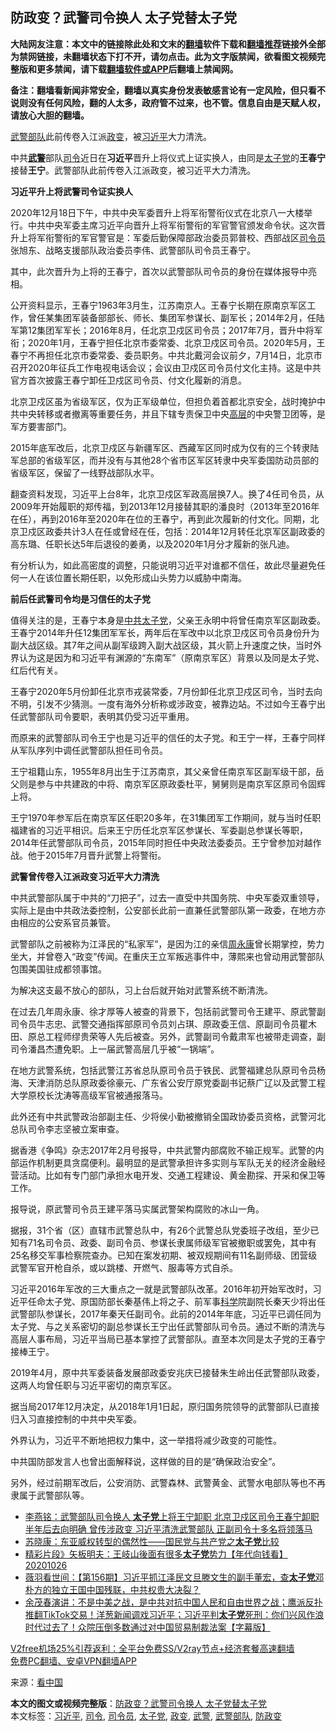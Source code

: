  <h2>防政变？武警司令换人 太子党替太子党</h2> <p class="notice"><b>大陆网友注意：本文中的链接除此处和文末的<a href="https://github.com/bannedbook/fanqiang" >翻墙</a>软件下载和<a href="https://github.com/killgcd/justmysocks/blob/master/README.md">翻墙推荐</a>链接外全部为禁网链接，未翻墙状态下打不开，请勿点击。此为文字版禁闻，欲看图文视频完整版和更多禁闻，请下载<a href="https://github.com/bannedbook/fanqiang">翻墙软件或APP</a>后翻墙上禁闻网。</p><p>备注：翻墙看新闻非常安全，翻墙以真实身份发表敏感言论有一定风险，但只看不说则没有任何风险，翻的人太多，政府管不过来，也不管。信息自由是天赋人权，请放心大胆的翻墙。</b></p>  <div class="entry"> <p id="conimg"><a href="https://www.bannedbook.org/bnews/tag/%E6%AD%A6%E8%AD%A6%E9%83%A8%E9%98%9F/" class="st_tag internal_tag" rel="tag" title="标签 武警部队 下的日志">武警部队</a>此前传卷入江派<a href="https://www.bannedbook.org/bnews/tag/%e6%94%bf%e5%8f%98/" class="st_tag internal_tag" rel="tag" title="标签 政变 下的日志">政变</a>，被<a href="https://www.bannedbook.org/bnews/tag/%e4%b9%a0%e8%bf%91%e5%b9%b3/" class="st_tag internal_tag" rel="tag" title="标签 习近平 下的日志">习近平</a>大力清洗。</p> <p>中共<strong><a href="https://www.bannedbook.org/bnews/tag/%e6%ad%a6%e8%ad%a6/" class="st_tag internal_tag" rel="tag" title="标签 武警 下的日志">武警</a></strong>部队<a href="https://www.bannedbook.org/bnews/tag/%E5%8F%B8%E4%BB%A4/" class="st_tag internal_tag" rel="tag" title="标签 司令 下的日志">司令</a>近日在<strong>习近平</strong>晋升上将仪式上证实换人，由同是<a href="https://www.bannedbook.org/bnews/tag/%e5%a4%aa%e5%ad%90%e5%85%9a/" class="st_tag internal_tag" rel="tag" title="标签 太子党 下的日志">太子党</a>的<strong>王春宁</strong>接替<strong>王宁</strong>。武警部队此前传卷入江派政变，被习近平大力清洗。</p> <p><strong>习近平升上将武警司令证实换人</strong></p> <p>2020年12月18日下午，中共中央军委晋升上将军衔警衔仪式在北京八一大楼举行。中共中央军委主席习近平向晋升上将军衔警衔的军官警官颁发命令状。这次晋升上将军衔警衔的军官警官是：军委后勤保障部政治委员郭普校、西部战区<a href="https://www.bannedbook.org/bnews/tag/%e5%8f%b8%e4%bb%a4%e5%91%98/" class="st_tag internal_tag" rel="tag" title="标签 司令员 下的日志">司令员</a>张旭东、战略支援部队政治委员李伟、武警部队司令员王春宁。</p> <p>其中，此次晋升为上将的王春宁，首次以武警部队司令员的身份在媒体报导中亮相。</p> <p>公开资料显示，王春宁1963年3月生，江苏南京人。王春宁长期在原南京军区工作，曾任某集团军装备部部长、师长、集团军参谋长、副军长；2014年2月，任陆军第12集团军军长；2016年8月，任北京卫戍区司令员；2017年7月，晋升中将军衔；2020年1月，王春宁担任北京市委常委、北京卫戍区司令员。2020年5月，王春宁不再担任北京市委常委、委员职务。中共北戴河会议前夕，7月14日，北京市召开2020年征兵工作电视电话会议；会议由卫戍区司令员付文化主持。这是中共官方首次披露王春宁卸任卫戍区司令员、付文化履新的消息。</p> <p>北京卫戍区虽为省级军区，仅为正军级单位，但担负着首都北京安全，战时掩护中共中央转移或者撤离等重要任务，并且下辖专责保卫中央<span class='wp_keywordlink_affiliate'><a href="https://www.bannedbook.org/bnews/ccpdope/" title="中共高层内幕" target="_blank">高层</a></span>的中央警卫团等，是军方要害部门。</p> <p>2015年底军改后，北京卫戍区与新疆军区、西藏军区同时成为仅有的三个转隶陆军总部的省级军区，而并没有与其他28个省市区军区转隶中央军委国防动员部的省级军区，保留了一线野战部队水平。</p>  <p>翻查资料发现，习近平上台8年，北京卫戍区军政高层换7人。换了4任司令员，从2009年开始履职的郑传福，到2013年12月接替其职的潘良时（2013年至2016年在任），再到2016年至2020年在位的王春宁，再到此次履新的付文化。同期，北京卫戍区政委共计3人在任或曾经在任，包括：2014年12月转任北京军区副政委的高东璐、任职长达5年后退役的姜勇，以及2020年1月分才履新的张凡迪。</p> <p>有分析认为，如此高密度的调整，只能说明习近平对谁都不信任，故此尽量避免任何一人在该位置长期任职，以免形成山头势力以威胁中南海。</p> <p><strong>前后任武警司令均是习信任的太子党</strong></p> <p>值得关注的是，王春宁本身是<span class='wp_keywordlink'><a href="https://www.bannedbook.org/forum2/topic250.html" title="中共「太子党」" target="_blank">中共太子党</a></span>，父亲王永明中将曾任南京军区副政委。王春宁2014年升任12集团军军长，两年后在军改中以北京卫戍区司令员身份升为副大战区级。其7年之间从副军级跨入副大战区级，其火箭上升速度之快，当时外界认为这是因为和习近平有渊源的“东南军”（原南京军区）背景以及同是太子党、红后代有关。</p> <p>王春宁2020年5月份卸任北京市戎装常委，7月份卸任北京卫戍区司令，当时去向不明，引发不少猜测。一度有海外分析称或涉政变，被靠边站。不过如今王春宁出任武警部队司令要职，表明其仍受习近平重用。</p> <p>而原来的武警部队司令王宁也是习近平的信任的太子党。和王宁一样，王春宁同样从军队序列中调任武警部队担任司令员。</p> <p>王宁祖籍山东，1955年8月出生于江苏南京，其父亲曾任南京军区副军级干部，岳父则是参与中共建政的中将、南京军区原政委杜平，舅舅则是南京军区原司令固辉上将。</p> <p>王宁1970年参军后在南京军区任职20多年，在31集团军工作期间，就与当时任职福建省的习近平相识。后来王宁历任北京军区参谋长、军委副总参谋长等职，2014年任武警部队司令员，2015年同时担任中央政法委委员。王宁曾参加对越作战。他于2015年7月晋升武警上将警衔。</p>  <p><strong>武警曾传卷入江派政变习近平大力清洗</strong></p> <p>中共武警部队属于中共的“刀把子”，过去一直受中共国务院、中央军委双重领导，实际上是由中共政法委控制，公安部长此前一直兼任武警部队第一政委，在地方亦由相应的公安系官员兼管。</p> <p>武警部队之前被称为江泽民的“私家军”，是因为江的亲信<span class='wp_keywordlink'><a href="https://www.bannedbook.org/forum2/topic2891.html" title="《周永康其人》《周永康传》" target="_blank">周永康</a></span>曾长期掌控，势力坐大，并曾卷入“政变”传闻。在重庆王立军叛逃事件中，薄熙来也曾动用武警部队包围美国驻成都领事馆。</p> <p>为解决这支最不放心的部队，习上台后就开始对武警系统不断清洗。</p> <p>在过去几年周永康、徐才厚等人被查的背景下，包括前武警司令王建平、原武警副司令员牛志忠、武警交通指挥部原司令员刘占琪、原政委王信、原副司令员瞿木田、原总工程师缪贵荣等人先后被查。另外，武警副司令戴肃军也被带走调查，副司令潘昌杰遭免职。上一届武警高层几乎被“一锅端”。</p> <p>在地方武警系统，包括武警江苏省总队原司令员于铁民、武警福建总队原司令员杨海、天津消防总队原政委徐豪元、广东省公安厅原党委副书记蔡广辽以及武警工程大学原校长沈涛等高级军官被通报落马。</p> <p>此外还有中共武警政治部副主任、少将侯小勤被撤销全国政协委员资格，武警河北总队司令李志坚被立案审查。</p> <p>据香港《争鸣》杂志2017年2月号报导，中共武警内部腐败不输正规军。武警的内部运作机制更具贪腐便利。最明显的是武警承担许多实则与军队无关的经济金融经营活动。比如有专门部门承担水电开发、交通工程建设、黄金勘探、开采和保卫等工作。</p>  <p>报导说，原武警司令员王建平落马实属武警架构腐败的冰山一角。</p> <p>据报，31个省（区）直辖市武警总队中，有26个武警总队党委班子改组，至少已知有71名司令员、政委、副司令员、参谋长隶属师级军官被撤职或罢免，其中有25名移交军事检察院查办。已知在案发初期、被双规期间有11名副师级、团营级武警军官开枪自杀，或以跳楼、开燃气、服毒等方式自杀。</p> <p>习近平2016年军改的三大重点之一就是武警部队改革。2016年初开始军改时，习近平任命太子党、原国防部长秦基伟上将之子、前军事<span class='wp_keywordlink'><a href="https://www.bannedbook.org/forum11/topic309.html" title="禁片：“科学”的棍子" target="_blank">科学</a></span>院副院长秦天少将出任武警部队参谋长，2017年秦天任副司令。此前的2014年年底，习近平已调任同为太子党、与之关系密切的副总参谋长王宁出任武警部队司令员。通过不断的清洗与高层人事布局，习近平当局已基本掌控了武警部队。直至本次同是太子党的王春宁接棒王宁。</p> <p>2019年4月，原中共军委装备发展部政委安兆庆已接替朱生岭出任武警部队政委，这两人均曾任职与习近平密切的南京军区。</p> <p>据当局2017年12月决定，从2018年1月1日起，原归国务院领导的武警部队已直接归入习直接控制的中共中央军委。</p> <p>外界认为，习近平不断地把权力集中，这一举措将减少政变的可能性。</p> <p>中共国防部发言人也曾出面解释说，这样做的目的是“确保政治安全”。</p> <p>另外，经过前期军改后，公安消防、武警森林、武警黄金、武警水电部队等也不再隶属于武警部队等。</p>  <ul class='op-related-articles' title='相关阅读'> <li><a href='https://www.bannedbook.org/bnews/comments/20201219/1450644.html' target='_blank'>李燕铭：武警部队司令换人 <b>太子党</b>上将王宁卸职 北京卫戍区司令王春宁卸职半年后去向明确 曾传涉政变 习近平清洗武警部队 正副司令十多名将领落马</a></li> <li><a href='https://www.bannedbook.org/bnews/baitai/20201214/1447500.html' target='_blank'>苏晓康：东亚威权转型的偶然性——国民党与共产党之<b>太子党</b>比较</a></li> <li><a href='https://www.bannedbook.org/bnews/taiwannews/20201026/1420634.html' target='_blank'>精彩片段》矢板明夫：王岐山後面有很多<b>太子党</b>势力【年代向钱看】20201026</a></li> <li><a href='https://www.bannedbook.org/bnews/cbnews/20201011/1411906.html' target='_blank'>薇羽看世间：【第156期】习近平抓江泽民文旦滕文生的副手董宏，查<b>太子党</b>邓朴方的独立王国中国残联，中共权贵大决裂？</a></li> <li><a href='https://www.bannedbook.org/bnews/bannedvideo/20200923/1401355.html' target='_blank'>余茂春演讲：不是中美之战，是中共对抗中国人民和自由世界之战；鹰派反扑推翻TikTok交易！洋葱新闻调戏习近平；习近平判<b>太子党</b>死刑：你们兴风作浪时代过去了！众院压倒多数通过对中国贸易制裁法案【字幕版】</a></li> </ul> <p class="texttj"> <a href="https://github.com/bannedbook/fanqiang/wiki/V2ray%E6%9C%BA%E5%9C%BA" target="_blank">V2free机场25%引荐返利：全平台免费SS/V2ray节点+经济套餐高速翻墙</a><br/> <a href="https://github.com/bannedbook/fanqiang/wiki/%E7%A6%81%E9%97%BB%E7%BD%91%E5%AE%89%E5%8D%93%E7%BF%BB%E5%A2%99%E6%96%B0%E9%97%BBAPP" target="_blank">免费PC翻墙、安卓VPN翻墙APP</a></p><p> 来源：<span class='wp_keywordlink_affiliate'><a href="https://www.secretchina.com/" title="看中国" target="_blank">看中国</a></span> </p><a name='sharetosocial'></a>       <div><b>本文的图文或视频完整版</b>：<a href='https://www.bannedbook.org/bnews/cbnews/20201219/1451029.html'>防政变？武警司令换人 太子党替太子党</a></div>  </div><!--END ENTRY--> <div class="postfooter"> <div>本文标签：<a href="https://www.bannedbook.org/bnews/tag/%e4%b9%a0%e8%bf%91%e5%b9%b3/" rel="tag">习近平</a>, <a href="https://www.bannedbook.org/bnews/tag/%E5%8F%B8%E4%BB%A4/" rel="tag">司令</a>, <a href="https://www.bannedbook.org/bnews/tag/%e5%8f%b8%e4%bb%a4%e5%91%98/" rel="tag">司令员</a>, <a href="https://www.bannedbook.org/bnews/tag/%e5%a4%aa%e5%ad%90%e5%85%9a/" rel="tag">太子党</a>, <a href="https://www.bannedbook.org/bnews/tag/%e6%94%bf%e5%8f%98/" rel="tag">政变</a>, <a href="https://www.bannedbook.org/bnews/tag/%e6%ad%a6%e8%ad%a6/" rel="tag">武警</a>, <a href="https://www.bannedbook.org/bnews/tag/%E6%AD%A6%E8%AD%A6%E9%83%A8%E9%98%9F/" rel="tag">武警部队</a>, <a href="https://www.bannedbook.org/bnews/tag/%E9%98%B2%E6%94%BF%E5%8F%98/" rel="tag">防政变</a></div>  </div><!--END POSTFOOTER--> 